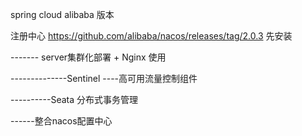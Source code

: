 spring cloud alibaba 版本

注册中心 https://github.com/alibaba/nacos/releases/tag/2.0.3
先安装



-------   server集群化部署 + Nginx 使用



--------------Sentinel  ----高可用流量控制组件

----------Seata 分布式事务管理

------整合nacos配置中心
